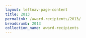 ```yaml
---
layout: leftnav-page-content
title: 2013
permalink: /award-recipients/2013/
breadcrumb: 2013
collection_name: award-recipients
---
```

